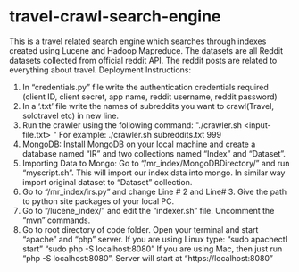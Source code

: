 # travel-crawl-search-engine
This is a travel related search engine which searches through indexes created using Lucene and Hadoop Mapreduce. The datasets are all Reddit datasets collected from official reddit API. The reddit posts are related to everything about travel.
Deployment Instructions:
1. In “credentials.py” file write the authentication credentials required (client ID, client secret, app name, reddit username, reddit password)
2. In a ‘.txt’ file write the names of subreddits you want to crawl(Travel, solotravel etc)  in new line.
3. Run the crawler using the following command:
 "./crawler.sh <input-file.txt> <numberOfPosts>"
For example:
./crawler.sh subreddits.txt 999
4. MongoDB: Install MongoDB on your local machine and create a database named “IR” and two collections named “Index” and “Dataset”.
5. Importing Data to Mongo: Go to “/mr_index/MongoDBDirectory/” and run “myscript.sh”. This will import our index data into mongo. In similar way import original dataset to “Dataset” collection.
6. Go to “/mr_index/irs.py” and change Line # 2 and Line# 3. Give the path to python site packages of your local PC.
7. Go to “/lucene_index/” and edit the “indexer.sh” file. Uncomment the “mvn” commands.
8. Go to root directory of code folder. Open your terminal and start “apache” and “php” server. If you are using Linux type:
	“sudo apachectl start”
	“sudo php -S localhost:8080”
If you are using Mac, then just run “php -S localhost:8080”. Server will start at “https://localhost:8080”
